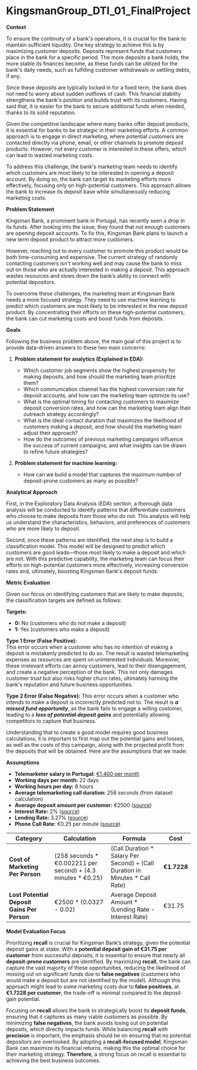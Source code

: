 # KingsmanGroup_DTI_01_FinalProject

**Context**

To ensure the continuity of a bank's operations, it is crucial for the bank to maintain sufficient liquidity. One key strategy to achieve this is by maximizing customer deposits. Deposits represent funds that customers place in the bank for a specific period. The more deposits a bank holds, the more stable its finances become, as these funds can be utilized for the bank's daily needs, such as fulfilling customer withdrawals or settling debts, if any.

Since these deposits are typically locked in for a fixed term, the bank does not need to worry about sudden outflows of cash. This financial stability strengthens the bank's position and builds trust with its customers. Having said that, it is easier for the bank to secure additional funds when needed, thanks to its solid reputation.

Given the competitive landscape where many banks offer deposit products, it is essential for banks to be strategic in their marketing efforts. A common approach is to engage in direct marketing, where potential customers are contacted directly via phone, email, or other channels to promote deposit products. However, not every customer is interested in these offers, which can lead to wasted marketing costs.

To address this challenge, the bank's marketing team needs to identify which customers are most likely to be interested in opening a deposit account. By doing so, the bank can target its marketing efforts more effectively, focusing only on high-potential customers. This approach allows the bank to increase its deposit base while simultaneously reducing marketing costs.

**Problem Statement**

Kingsman Bank, a prominent bank in Portugal, has recently seen a drop in its funds. After looking into the issue, they found that not enough customers are opening deposit accounts. To fix this, Kingsman Bank plans to launch a new term deposit product to attract more customers.

However, reaching out to every customer to promote this product would be both time-consuming and expensive. The current strategy of randomly contacting customers isn't working well and may cause the bank to miss out on those who are actually interested in making a deposit. This approach wastes resources and slows down the bank’s ability to connect with potential depositors.

To overcome these challenges, the marketing team at Kingsman Bank needs a more focused strategy. They need to use machine learning to predict which customers are most likely to be interested in the new deposit product. By concentrating their efforts on these high-potential customers, the bank can cut marketing costs and boost funds from deposits.

**Goals**

Following the business problem above, the main goal of this project is to provide data-driven answers to these two main concerns: 

1. **Problem statement for analytics (Explained in EDA):**
   - Which customer job segments show the highest propensity for making deposits, and how should the marketing team prioritize them?
   - Which communication channel has the highest conversion rate for deposit accounts, and how can the marketing team optimize its use?
   - What is the optimal timing for contacting customers to maximize deposit conversion rates, and how can the marketing team align their outreach strategy accordingly?
   - What is the ideal contact duration that maximizes the likelihood of customers making a deposit, and how should the marketing team adjust their approach?
   - How do the outcomes of previous marketing campaigns influence the success of current campaigns, and what insights can be drawn to refine future strategies?

2. **Problem statement for machine learning:**
   - How can we build a model that captures the maximum number of deposit-prone customers as many as possible?

**Analytical Approach**

First, in the Exploratory Data Analysis (EDA) section, a thorough data analysis will be conducted to identify patterns that differentiate customers who choose to make deposits from those who do not. This analysis will help us understand the characteristics, behaviors, and preferences of customers who are more likely to deposit.

Second, once these patterns are identified, the next step is to build a classification model. This model will be designed to predict which customers are good leads—those most likely to make a deposit and which are not. With this predictive capability, the marketing team can focus their efforts on high-potential customers more effectively, increasing conversion rates and, ultimately, boosting Kingsman Bank's deposit funds.

**Metric Evaluation**

Given our focus on identifying customers that are likely to make deposits, the classification targets are defined as follows:

**Targets:**
- **0:** No (customers who do not make a deposit)
- **1:** Yes (customers who make a deposit)

**Type 1 Error (False Positive):**  
This error occurs when a customer who has no intention of making a deposit is mistakenly predicted to do so. The result is wasted telemarketing expenses as resources are spent on uninterested individuals. Moreover, these irrelevant efforts can annoy customers, lead to their disengagement, and create a negative perception of the bank. This not only damages customer trust but also risks higher churn rates, ultimately harming the bank's reputation and future business opportunities.

**Type 2 Error (False Negative):**
This error occurs when a customer who intends to make a deposit is incorrectly predicted not to. The result is ***a missed fund opportunity***, as the bank fails to engage a willing customer, leading to a ***loss of potential deposit gains*** and potentially allowing competitors to capture that business.

Understanding that to create a good model requires good business calculations, it is important to first map out the potential gains and losses, as well as the costs of this campaign, along with the projected profit from the deposits that will be obtained. Here are the assumptions that we made:

**Assumptions**

- **Telemarketer salary in Portugal:** [€1,400 per month](https://www.salaryexplorer.com/average-salary-wage-comparison-portugal-telemarketer-c174j12702)
- **Working days per month:** 22 days
- **Working hours per day:** 8 hours
- **Average telemarketing call duration:** 258 seconds (from dataset calculation)
- **Average deposit amount per customer:** €2500 ([source](https://www.ceicdata.com/en/portugal/banking-indicators/pt-deposit-accounts-per-1000-adults-commercial-banks))
- **Interest Rate:** 2% ([source](https://take-profit.org/en/statistics/interest-rate/portugal/))
- **Lending Rate:** 3.27% ([source](https://take-profit.org/en/statistics/interest-rate/portugal/))
- **Phone Call Rate:** €0.25 per minute ([source](https://www.justlanded.com/english/Portugal/Portugal-Guide/Telephone-Internet/Making-Calls))

| **Category**                                | **Calculation**                                                     | **Formula**                                                               | **Cost**  |
|--------------------------------------------|----------------------------------------------------------------------|---------------------------------------------------------------------------|-----------|
| **Cost of Marketing Per Person**            | (258 seconds * €0.002211 per second) + (4.3 minutes * €0.25)         | (Call Duration * Salary Per Second) + (Call Duration in Minutes * Call Rate) | **€1.7228**|
| **Lost Potential Deposit Gains Per Person** | €2500 * (0.0327 - 0.02)                                             | Average Deposit Amount * (Lending Rate - Interest Rate)                    | €31.75    |

**Model Evaluation Focus**

Prioritizing **recall** is crucial for Kingsman Bank’s strategy, given the potential deposit gains at stake. With a **potential deposit gain of €31.75 per customer** from successful deposits, it is essential to ensure that nearly all **deposit-prone customers** are identified. By maximizing **recall**, the bank can capture the vast majority of these opportunities, reducing the likelihood of missing out on significant funds due to **false negatives** (customers who would make a deposit but are not identified by the model). Although this approach might lead to some marketing costs due to **false positives**, at **€1.7228 per customer**, the trade-off is minimal compared to the deposit gain potential.

Focusing on **recall** allows the bank to strategically boost its **deposit funds**, ensuring that it captures as many viable customers as possible. By minimizing **false negatives**, the bank avoids losing out on potential deposits, which directly impacts funds. While balancing **recall** with **precision** is important, the emphasis should be on ensuring that no potential depositors are overlooked. By adopting a **recall-focused model**, Kingsman Bank can maximize its financial returns, making this the optimal choice for their marketing strategy. **Therefore**, a strong focus on recall is essential to achieving the best business outcomes.
